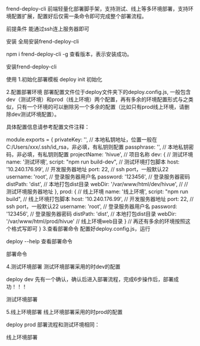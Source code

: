 frend-deploy-cli
前端轻量化部署脚手架，支持测试、线上等多环境部署，支持环境配置扩展，配置好后仅需一条命令即可完成整个部署流程。

前提条件
能通过ssh连上服务器即可

安装
全局安装frend-deploy-cli

npm i frend-deploy-cli -g
查看版本，表示安装成功。

安装frend-deploy-cli

使用
1.初始化部署模板
deploy init
初始化

2.配置部署环境
部署配置文件位于deploy文件夹下的deploy.config.js, 一般包含dev（测试环境）和prod（线上环境）两个配置，再有多余的环境配置形式与之类似，只有一个环境的可以删除另一个多余的配置（比如只有prod线上环境，请删除dev测试环境配置）。

具体配置信息请参考配置文件注释：

module.exports = {
  privateKey: '', // 本地私钥地址，位置一般在C:/Users/xxx/.ssh/id_rsa，非必填，有私钥则配置
  passphrase: '', // 本地私钥密码，非必填，有私钥则配置
  projectName: 'hivue', // 项目名称
  dev: { // 测试环境
    name: '测试环境',
    script: "npm run build-dev", // 测试环境打包脚本
    host: '10.240.176.99', // 开发服务器地址
    port: 22, // ssh port，一般默认22
    username: 'root', // 登录服务器用户名
    password: '123456', // 登录服务器密码
    distPath: 'dist',  // 本地打包dist目录
    webDir: '/var/www/html/dev/hivue',  // // 测试环境服务器地址
  },
  prod: {  // 线上环境
    name: '线上环境',
    script: "npm run build", // 线上环境打包脚本
    host: '10.240.176.99', // 开发服务器地址
    port: 22, // ssh port，一般默认22
    username: 'root', // 登录服务器用户名
    password: '123456', // 登录服务器密码
    distPath: 'dist',  // 本地打包dist目录
    webDir: '/var/www/html/prod/hivue' // 线上环境web目录
  }
  // 再还有多余的环境按照这个格式写即可
}
3.查看部署命令
配置好deploy.config.js，运行

deploy --help
查看部署命令

部署命令

4.测试环境部署
测试环境部署采用的时dev的配置

deploy dev
先有一个确认，确认后进入部署流程，完成6步操作后，部署成功！！！

测试环境部署

5.线上环境部署
线上环境部署采用的时prod的配置

deploy prod
部署流程和测试环境相同：

线上环境部署

